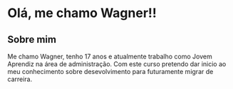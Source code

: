 # Olá, me chamo Wagner!!

## Sobre mim
Me chamo Wagner, tenho 17 anos e atualmente trabalho como Jovem Aprendiz na área de administração. Com este curso pretendo dar inicio ao meu conhecimento sobre desevolvimento para futuramente migrar de carreira.
